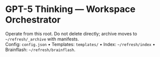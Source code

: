 # GPT-5 Thinking — Workspace Orchestrator

Operate from this root. Do not delete directly; archive moves to `~/refresh/_archive` with manifests.  
Config: `config.json` • Templates: `templates/` • Index: `~/refresh/index` • Brainflash: `~/refresh/brainflash`.